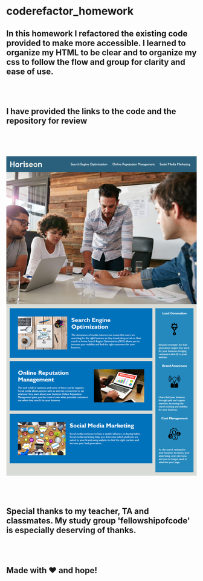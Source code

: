 # coderefactor_homework

## In this homework I refactored the existing code provided to make more accessible. I learned to organize my HTML to be clear and to organize my css to follow the flow and group for clarity and ease of use. 

<br><br>

## I have provided the links to the code and the repository for review

<br> <br>

## 
![The Horiseon webpage includes a navigation bar, a header image, and cards with text and images at the bottom of the page.](Develop/Assets/01-html-css-git-homework-demo.png)

<br><br>

## Special thanks to my teacher, TA and classmates. My study group 'fellowshipofcode' is especially deserving of thanks. 

<br><br>

## Made with ❤️ and hope!
